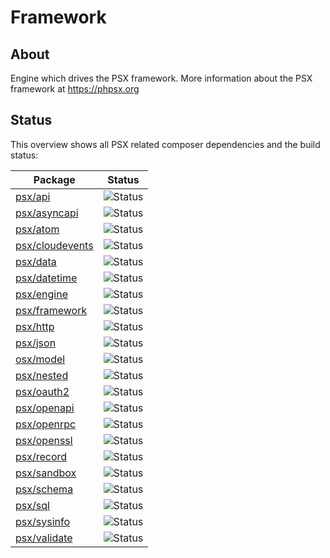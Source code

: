 
# Framework

## About

Engine which drives the PSX framework. More information about the PSX framework at https://phpsx.org

## Status

This overview shows all PSX related composer dependencies and the build status:

| Package                                                     | Status                                                                                 |
|-------------------------------------------------------------|----------------------------------------------------------------------------------------|
| [psx/api](https://github.com/apioo/psx-api)                 | ![Status](https://github.com/apioo/psx-api/actions/workflows/ci.yml/badge.svg)         |
| [psx/asyncapi](https://github.com/apioo/psx-asyncapi)       | ![Status](https://github.com/apioo/psx-asyncapi/actions/workflows/ci.yml/badge.svg)    |
| [psx/atom](https://github.com/apioo/psx-atom)               | ![Status](https://github.com/apioo/psx-atom/actions/workflows/ci.yml/badge.svg)        |
| [psx/cloudevents](https://github.com/apioo/psx-cloudevents) | ![Status](https://github.com/apioo/psx-cloudevents/actions/workflows/ci.yml/badge.svg) |
| [psx/data](https://github.com/apioo/psx-data)               | ![Status](https://github.com/apioo/psx-data/actions/workflows/ci.yml/badge.svg)        |
| [psx/datetime](https://github.com/apioo/psx-datetime)       | ![Status](https://github.com/apioo/psx-datetime/actions/workflows/ci.yml/badge.svg)    |
| [psx/engine](https://github.com/apioo/psx-engine)           | ![Status](https://github.com/apioo/psx-engine/actions/workflows/ci.yml/badge.svg)      |
| [psx/framework](https://github.com/apioo/psx-framework)     | ![Status](https://github.com/apioo/psx-framework/actions/workflows/ci.yml/badge.svg)   |
| [psx/http](https://github.com/apioo/psx-http)               | ![Status](https://github.com/apioo/psx-http/actions/workflows/ci.yml/badge.svg)        |
| [psx/json](https://github.com/apioo/psx-json)               | ![Status](https://github.com/apioo/psx-json/actions/workflows/ci.yml/badge.svg)        |
| [osx/model](https://github.com/apioo/psx-model)             | ![Status](https://github.com/apioo/psx-model/actions/workflows/ci.yml/badge.svg)       |
| [psx/nested](https://github.com/apioo/psx-nested)           | ![Status](https://github.com/apioo/psx-nested/actions/workflows/ci.yml/badge.svg)      |
| [psx/oauth2](https://github.com/apioo/psx-oauth2)           | ![Status](https://github.com/apioo/psx-oauth2/actions/workflows/ci.yml/badge.svg)      |
| [psx/openapi](https://github.com/apioo/psx-openapi)         | ![Status](https://github.com/apioo/psx-openapi/actions/workflows/ci.yml/badge.svg)     |
| [psx/openrpc](https://github.com/apioo/psx-openrpc)         | ![Status](https://github.com/apioo/psx-openrpc/actions/workflows/ci.yml/badge.svg)     |
| [psx/openssl](https://github.com/apioo/psx-openssl)         | ![Status](https://github.com/apioo/psx-openssl/actions/workflows/ci.yml/badge.svg)     |
| [psx/record](https://github.com/apioo/psx-record)           | ![Status](https://github.com/apioo/psx-record/actions/workflows/ci.yml/badge.svg)      |
| [psx/sandbox](https://github.com/apioo/psx-sandbox)         | ![Status](https://github.com/apioo/psx-sandbox/actions/workflows/ci.yml/badge.svg)     |
| [psx/schema](https://github.com/apioo/psx-schema)           | ![Status](https://github.com/apioo/psx-schema/actions/workflows/ci.yml/badge.svg)      |
| [psx/sql](https://github.com/apioo/psx-sql)                 | ![Status](https://github.com/apioo/psx-sql/actions/workflows/ci.yml/badge.svg)         |
| [psx/sysinfo](https://github.com/apioo/psx-sysinfo)         | ![Status](https://github.com/apioo/psx-sysinfo/actions/workflows/ci.yml/badge.svg)     |
| [psx/validate](https://github.com/apioo/psx-validate)       | ![Status](https://github.com/apioo/psx-validate/actions/workflows/ci.yml/badge.svg)    |
